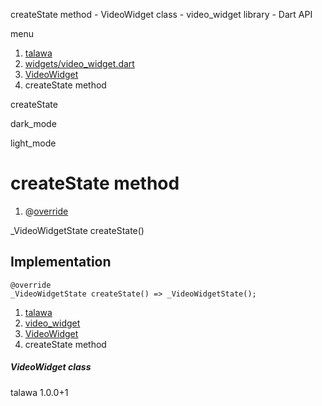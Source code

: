 




createState method - VideoWidget class - video\_widget library - Dart API







menu

1. [talawa](../../index.html)
2. [widgets/video\_widget.dart](../../file-___home_harshil_Desktop_open-source_palisadoes_talawa_lib_widgets_video_widget/)
3. [VideoWidget](../../file-___home_harshil_Desktop_open-source_palisadoes_talawa_lib_widgets_video_widget/VideoWidget-class.html)
4. createState method

createState


dark\_mode

light\_mode




# createState method


1. @[override](https://api.flutter.dev/flutter/dart-core/override-constant.html)

\_VideoWidgetState
createState()

## Implementation

```
@override
_VideoWidgetState createState() => _VideoWidgetState();
```

 


1. [talawa](../../index.html)
2. [video\_widget](../../file-___home_harshil_Desktop_open-source_palisadoes_talawa_lib_widgets_video_widget/)
3. [VideoWidget](../../file-___home_harshil_Desktop_open-source_palisadoes_talawa_lib_widgets_video_widget/VideoWidget-class.html)
4. createState method

##### VideoWidget class





talawa
1.0.0+1






